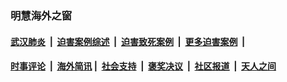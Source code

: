 
### 明慧海外之窗

####  [武汉肺炎](indexes/365.md?t=06150300) &nbsp;|&nbsp;  [迫害案例综述](indexes/328.md?t=06150300) &nbsp;|&nbsp; [迫害致死案例](indexes/277.md?t=06150300)  &nbsp;|&nbsp; [更多迫害案例](indexes/81.md?t=06150300)  &nbsp;|&nbsp; 
####  [时事评论](indexes/19.md?t=06150300) &nbsp;|&nbsp; [海外简讯](indexes/245.md?t=06150300)&nbsp;|&nbsp;  [社会支持](indexes/140.md?t=06150300) &nbsp;|&nbsp; [褒奖决议](indexes/282.md?t=06150300) &nbsp;|&nbsp; [社区报道](indexes/91.md?t=06150300)  &nbsp;|&nbsp; [天人之间](indexes/78.md?t=06150300) 

